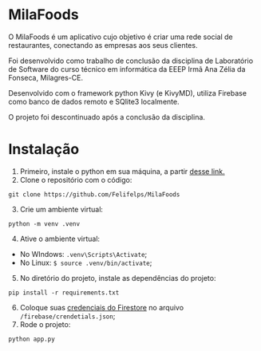 # MilaFoods

O MilaFoods é um aplicativo cujo objetivo é criar uma rede social de restaurantes, conectando as empresas aos seus clientes.

Foi desenvolvido como trabalho de conclusão da disciplina de Laboratório de Software do curso técnico em informática da EEEP Irmã Ana Zélia da Fonseca, Milagres-CE.

Desenvolvido com o framework python Kivy (e KivyMD), utiliza Firebase como banco de dados remoto e SQlite3 localmente.

O projeto foi descontinuado após a conclusão da disciplina.

# Instalação

1. Primeiro, instale o python em sua máquina, a partir [desse link.](https://www.python.org/downloads/)
2. Clone o repositório com o código:
  ```shell
  git clone https://github.com/Felifelps/MilaFoods
  ```
3. Crie um ambiente virtual:
  ```shell
  python -m venv .venv
  ```
4. Ative o ambiente virtual:
  - No WIndows: `.venv\Scripts\Activate`;
  - No Linux: `$ source .venv/bin/activate`;
5. No diretório do projeto, instale as dependências do projeto:
  ```shell
  pip install -r requirements.txt
  ```
6. Coloque suas [credenciais do Firestore](https://console.firebase.google.com) no arquivo `/firebase/crendetials.json`;
7. Rode o projeto:
  ```shell
  python app.py
  ```



